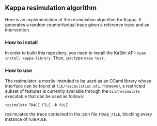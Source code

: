 Kappa resimulation algorithm
---

Here is an implementation of the resimulation algorithm for Kappa.
It generates a random counterfactual trace given a reference trace and
an intervention.

### How to install

In order to build this repository, you need to install the KaSim API:
`opam install kappa-library`. Then, just type `make test`.

### How to use

The resimulator is mostly intended to be used as an OCaml library whose interface
can be found at `lib/resimulation.mli`. However, a restricted subset of features
is currently available through the `bin/resimulate` executable that can be used as
follows:
```
resimulate TRACE_FILE -b RULE
```
resimulates the trace contained in the json file `TRACE_FILE`, blocking every instance
of rule `RULE`.